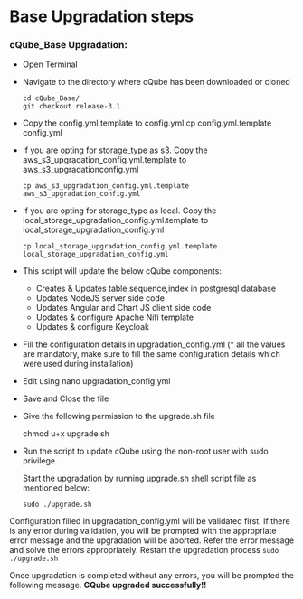 # Base Upgradation steps

### cQube\_Base Upgradation:

* Open Terminal
* Navigate to the directory where cQube has been downloaded or cloned

  ```text
  cd cQube_Base/
  git checkout release-3.1
  ```

* Copy the config.yml.template to config.yml cp config.yml.template config.yml
* If you are opting for storage\_type as s3. Copy the aws\_s3\_upgradation\_config.yml.template to aws\_s3\_upgradationconfig.yml 

  ```text
  cp aws_s3_upgradation_config.yml.template aws_s3_upgradation_config.yml 

  ```

* If you are opting for storage\_type as local. Copy the local\_storage\_upgradation\_config.yml.template to local\_storage\_upgradation\_config.yml 

  ```text
  cp local_storage_upgradation_config.yml.template local_storage_upgradation_config.yml
  ```

* This script will update the below cQube components:
  * Creates & Updates table,sequence,index in postgresql database
  * Updates NodeJS server side code
  * Updates Angular and Chart JS client side code
  * Updates & configure Apache Nifi template
  * Updates & configure Keycloak
* Fill the configuration details in upgradation\_config.yml \(\* all the values are mandatory, make sure to fill the same configuration details which were used during installation\)
* Edit using nano upgradation\_config.yml
* Save and Close the file
* Give the following permission to the upgrade.sh file

  chmod u+x upgrade.sh

* Run the script to update cQube using the non-root user with sudo privilege

  Start the upgradation by running upgrade.sh shell script file as mentioned below:

  ```text
  sudo ./upgrade.sh
  ```

Configuration filled in upgradation\_config.yml will be validated first. If there is any error during validation, you will be prompted with the appropriate error message and the upgradation will be aborted. Refer the error message and solve the errors appropriately. Restart the upgradation process `sudo ./upgrade.sh`

Once upgradation is completed without any errors, you will be prompted the following message.  **CQube upgraded successfully!!** 

